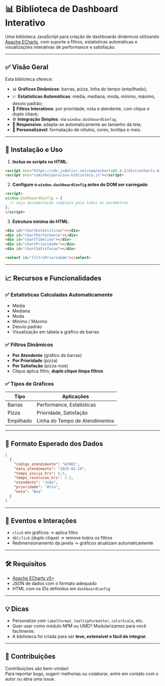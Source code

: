 # 📊 Biblioteca de Dashboard Interativo

Uma biblioteca JavaScript para criação de dashboards dinâmicos utilizando [Apache ECharts](https://echarts.apache.org/), com suporte a filtros, estatísticas automáticas e visualizações interativas de performance e satisfação.

---

## ✅ Visão Geral

Esta biblioteca oferece:

- 📊 **Gráficos Dinâmicos**: barras, pizza, linha do tempo (empilhado);  
- 📈 **Estatísticas Automáticas**: média, mediana, moda, mínimo, máximo, desvio padrão;  
- 🎯 **Filtros Interativos**: por prioridade, nota e atendente, com clique e duplo clique;  
- ⚙️ **Integração Simples**: via `window.dashboardConfig`;  
- 📱 **Responsivo**: adapta-se automaticamente ao tamanho da tela;  
- 🧩 **Personalizável**: formatação de rótulos, cores, tooltips e mais.

---

## 🚀 Instalação e Uso

1. **Inclua os scripts no HTML**:

```html
<script src="https://cdn.jsdelivr.net/npm/echarts@5.4.2/dist/echarts.min.js"></script>
<script src="caminho/para/sua-biblioteca.js"></script>
```

2. **Configure o `window.dashboardConfig` antes do DOM ser carregado**:

```html
<script>
window.dashboardConfig = {
  // veja documentação completa para todos os parâmetros
};
</script>
```

3. **Estrutura mínima do HTML**:

```html
<div id="chartEstatisticas"></div>
<div id="chartPerformance"></div>
<div id="chartTimeline"></div>
<div id="chartPrioridade"></div>
<div id="chartSatisfacao"></div>

<select id="filtroPrioridade"></select>
```

---

## 📈 Recursos e Funcionalidades

### ✅ Estatísticas Calculadas Automaticamente

- Média  
- Mediana  
- Moda  
- Mínimo / Máximo  
- Desvio padrão  
- Visualização em tabela e gráfico de barras

### ✅ Filtros Dinâmicos

- **Por Atendente** (gráfico de barras)  
- **Por Prioridade** (pizza)  
- **Por Satisfação** (pizza rose)  
- Clique aplica filtro, **duplo clique limpa filtros**

### ✅ Tipos de Gráficos

| Tipo       | Aplicações                     |
|------------|--------------------------------|
| Barras     | Performance, Estatísticas      |
| Pizza      | Prioridade, Satisfação         |
| Empilhado  | Linha do Tempo de Atendimentos |

---

## 📁 Formato Esperado dos Dados

```json
[
  {
    "codigo_atendimento": "AT001",
    "data_atendimento": "2025-01-10",
    "tempo_inicio_hrs": 0.5,
    "tempo_resolucao_hrs": 3.2,
    "atendente": "João",
    "prioridade": "Alta",
    "nota": "Boa"
  }
]
```

---

## 📌 Eventos e Interações

- `click` em gráficos → aplica filtro  
- `dblclick` (duplo clique) → remove todos os filtros  
- Redimensionamento da janela → gráficos atualizam automaticamente

---

## 🛠️ Requisitos

- [Apache ECharts v5+](https://echarts.apache.org/)  
- JSON de dados com o formato adequado  
- HTML com os IDs definidos em `dashboardConfig`

---

## 💡 Dicas

- Personalize com `labelFormat`, `tooltipFormatter`, `colorScale`, etc.  
- Quer usar como módulo NPM ou UMD? Modularizamos para você facilmente.  
- A biblioteca foi criada para ser **leve, extensível e fácil de integrar**.


---

## 🤝 Contribuições

Contribuições são bem-vindas!  
Para reportar bugs, sugerir melhorias ou colaborar, entre em contato com o autor ou abra uma issue.
